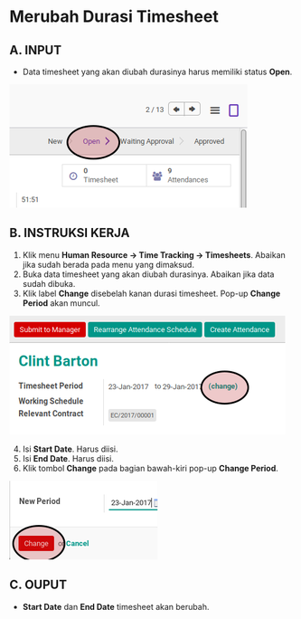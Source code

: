 # Merubah Durasi Timesheet

## A. INPUT

* Data timesheet yang akan diubah durasinya harus memiliki status **Open**.

![](../../img/timesheet/status-open.png)

## B. INSTRUKSI KERJA

1. Klik menu **Human Resource -> Time Tracking -> Timesheets**. Abaikan jika sudah berada pada menu yang dimaksud.
2. Buka data timesheet yang akan diubah durasinya. Abaikan jika data sudah dibuka.
3. Klik label **Change** disebelah kanan durasi timesheet. Pop-up **Change Period** akan muncul.

![](../../img/timesheet/tombol-change.png)

4. Isi **Start Date**. Harus diisi.
5. Isi **End Date**. Harus diisi.
6. Klik tombol **Change** pada bagian bawah-kiri pop-up **Change Period**.

![](../../img/timesheet/tombol-change-period.png)

## C. OUPUT

* **Start Date** dan **End Date** timesheet akan berubah.
